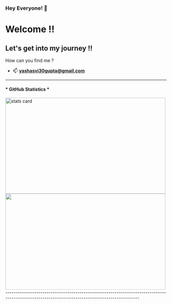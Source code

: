 ### Hey Everyone! 🌙

<h1> Welcome !! </h1>
<h2> Let's get into my journey !!</h2>

How can you find me ?
- 📫  **yashasvi30gupta@gmail.com**

-----------------------------------------------------------------------------------------------------------------------------------------------
<h4> * GitHub Statistics * </h4>
  
<img alt= "stats card" height="300px" width="500" src="https://github-readme-streak-stats.herokuapp.com/?user=Yashasvi-30&theme=radical">

<img height="300px" width="500" src="https://github-readme-stats.vercel.app/api?username=Yashasvi-30&count_private=true&theme=radical&show_icons=true" />
-----------------------------------------------------------------------------------------------------------------------------------------------
